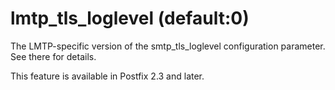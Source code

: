 # lmtp_tls_loglevel (default:0) 

 The LMTP-specific version of the smtp_tls_loglevel
configuration parameter.  See there for details. 

 This feature is available in Postfix 2.3 and later. 


